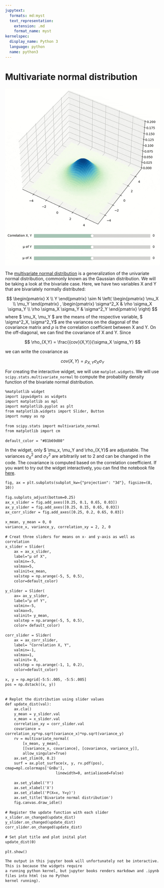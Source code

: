 ```yaml
---
jupytext:
  formats: md:myst
  text_representation:
    extension: .md
    format_name: myst
kernelspec:
  display_name: Python 3
  language: python
  name: python3
---
```

# Multivariate normal distribution

![normal](./_static/normal.gif)

The [multivariate normal distribution](https://en.wikipedia.org/wiki/Multivariate_normal_distribution) is a generalization of the univariate normal distribution, 
commonly known as the Gaussian distribution. We will be taking a look at the bivariate case. 
Here, we have two variables X and Y that are bivariately normally distributed: 

$$
\begin{pmatrix}
 X \\
 Y
\end{pmatrix}  \sim N \left( \begin{pmatrix}
 \mu_X \\
 \mu_Y
\end{pmatrix} , \begin{pmatrix}
 \sigma^2_X &  \rho \sigma_X \sigma_Y \\
 \rho \sigma_X \sigma_Y &  \sigma^2_Y
\end{pmatrix} \right)
$$
where $ \mu_X, \mu_Y $ are the means of the respective variable,
$ \sigma^2_X, \sigma^2_Y$ are the variances on the diagonal of the covariance 
matrix and $\rho$ is the correlation coefficient between X and Y. 
On the off-diagonal, we can find the covariance of X and Y.
Since

$$ 
\rho_{X,Y} = \frac{{cov}(X,Y)}{\sigma_X \sigma_Y}
$$

we can write the covariance as 

$$
cov(X,Y) = \rho_{X,Y} \sigma_X \sigma_Y
$$

For creating the interactive widget, we will use `matplot.widgets`. 
We will use `scipy.stats.multivariate_normal` to compute the probability density function of the bivariate normal 
distribution.

```{code-cell} ipython3
%matplotlib widget
import ipywidgets as widgets
import matplotlib as mpl 
import matplotlib.pyplot as plt
from matplotlib.widgets import Slider, Button
import numpy as np

from scipy.stats import multivariate_normal 
from matplotlib import cm

default_color = "#81b69d80"
```
In the widget, only $ \mu_x, \mu_Y and \rho_{X,Y}$ are adjustable. The variances $\sigma^2_X$ and $\sigma^2_Y$ are 
arbitrarily set to 2 and can be changed in the code. The covariance is computed based on the correlation coeefficient.
If you want to try out the widget interactively, you can find the notebook file [here](https://github.com/brittaao/study-sandbox/blob/main/prob-distributions/normal-distribution.ipynb).


```{code-cell} ipython3
fig, ax = plt.subplots(subplot_kw={"projection": "3d"}, figsize=(8, 10))

fig.subplots_adjust(bottom=0.25)
ax_x_slider = fig.add_axes([0.25, 0.1, 0.65, 0.03])
ax_y_slider = fig.add_axes([0.25, 0.15, 0.65, 0.03])
ax_corr_slider = fig.add_axes([0.25, 0.2, 0.65, 0.03])

x_mean, y_mean = 0, 0
variance_x, variance_y, correlation_xy = 2, 2, 0

# Creat three sliders for means on x- and y-axis as well as correlation 
x_slider = Slider(
    ax = ax_x_slider,
    label="μ of X",
    valmin=-5,
    valmax=5,
    valinit=x_mean,
    valstep = np.arange(-5, 5, 0.5),
    color=default_color)

y_slider = Slider(
    ax= ax_y_slider,
    label="μ of Y",
    valmin=-5,
    valmax=5,
    valinit= y_mean,
    valstep = np.arange(-5, 5, 0.5),
    color= default_color)

corr_slider = Slider(
    ax = ax_corr_slider,
    label= "Correlation X, Y",
    valmin=-1,
    valmax=1,
    valinit= 0,
    valstep = np.arange(-1, 1, 0.2),
    color=default_color)

x, y = np.mgrid[-5:5:.005, -5:5:.005]
pos = np.dstack((x, y))


# Replot the distribution using slider values
def update_dist(val):
    ax.cla()
    y_mean = y_slider.val
    x_mean = x_slider.val
    correlation_xy = corr_slider.val
    covariance = correlation_xy*np.sqrt(variance_x)*np.sqrt(variance_y)
    rv = multivariate_normal(
        [x_mean, y_mean], 
        [[variance_x, covariance], [covariance, variance_y]], 
        allow_singular=True)
    ax.set_zlim(0, 0.2)
    surf = ax.plot_surface(x, y, rv.pdf(pos), cmap=mpl.colormaps['GnBu'],
                       linewidth=0, antialiased=False)
    
    ax.set_ylabel('Y')
    ax.set_xlabel('X')
    ax.set_zlabel('P(X=x, Y=y)')
    ax.set_title('Bivariate normal distribution')
    fig.canvas.draw_idle()

# Register the update function with each slider
x_slider.on_changed(update_dist)
y_slider.on_changed(update_dist)
corr_slider.on_changed(update_dist)

# Set plot title and plot inital plot
update_dist(0)

plt.show()
```

```{note}
The output in this jupyter book will unfortunately not be interactive. This is because the widgets require 
a running python kernel, but jupyter books renders markdown and .ipynb files into html (so no Python 
kernel running).
```


